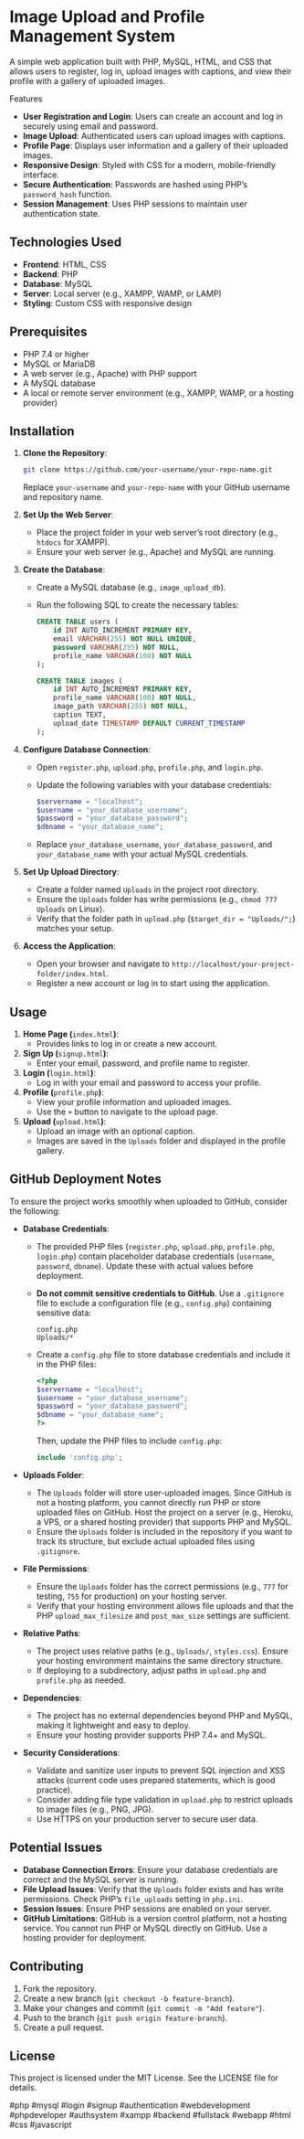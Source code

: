 # Image Upload and Profile Management System

A simple web application built with PHP, MySQL, HTML, and CSS that allows users to register, log in, upload images with captions, and view their profile with a gallery of uploaded images.

Features

- **User Registration and Login**: Users can create an account and log in securely using email and password.
- **Image Upload**: Authenticated users can upload images with captions.
- **Profile Page**: Displays user information and a gallery of their uploaded images.
- **Responsive Design**: Styled with CSS for a modern, mobile-friendly interface.
- **Secure Authentication**: Passwords are hashed using PHP’s `password_hash` function.
- **Session Management**: Uses PHP sessions to maintain user authentication state.

## Technologies Used

- **Frontend**: HTML, CSS
- **Backend**: PHP
- **Database**: MySQL
- **Server**: Local server (e.g., XAMPP, WAMP, or LAMP)
- **Styling**: Custom CSS with responsive design

## Prerequisites

- PHP 7.4 or higher
- MySQL or MariaDB
- A web server (e.g., Apache) with PHP support
- A MySQL database
- A local or remote server environment (e.g., XAMPP, WAMP, or a hosting provider)

## Installation

1. **Clone the Repository**:

   ```bash
   git clone https://github.com/your-username/your-repo-name.git
   ```

   Replace `your-username` and `your-repo-name` with your GitHub username and repository name.

2. **Set Up the Web Server**:

   - Place the project folder in your web server’s root directory (e.g., `htdocs` for XAMPP).
   - Ensure your web server (e.g., Apache) and MySQL are running.

3. **Create the Database**:

   - Create a MySQL database (e.g., `image_upload_db`).

   - Run the following SQL to create the necessary tables:

     ```sql
     CREATE TABLE users (
         id INT AUTO_INCREMENT PRIMARY KEY,
         email VARCHAR(255) NOT NULL UNIQUE,
         password VARCHAR(255) NOT NULL,
         profile_name VARCHAR(100) NOT NULL
     );
     
     CREATE TABLE images (
         id INT AUTO_INCREMENT PRIMARY KEY,
         profile_name VARCHAR(100) NOT NULL,
         image_path VARCHAR(255) NOT NULL,
         caption TEXT,
         upload_date TIMESTAMP DEFAULT CURRENT_TIMESTAMP
     );
     ```

4. **Configure Database Connection**:

   - Open `register.php`, `upload.php`, `profile.php`, and `login.php`.

   - Update the following variables with your database credentials:

     ```php
     $servername = "localhost";
     $username = "your_database_username";
     $password = "your_database_password";
     $dbname = "your_database_name";
     ```

   - Replace `your_database_username`, `your_database_password`, and `your_database_name` with your actual MySQL credentials.

5. **Set Up Upload Directory**:

   - Create a folder named `Uploads` in the project root directory.
   - Ensure the `Uploads` folder has write permissions (e.g., `chmod 777 Uploads` on Linux).
   - Verify that the folder path in `upload.php` (`$target_dir = "Uploads/";`) matches your setup.

6. **Access the Application**:

   - Open your browser and navigate to `http://localhost/your-project-folder/index.html`.
   - Register a new account or log in to start using the application.

## Usage

1. **Home Page (**`index.html`**)**:
   - Provides links to log in or create a new account.
2. **Sign Up (**`signup.html`**)**:
   - Enter your email, password, and profile name to register.
3. **Login (**`login.html`**)**:
   - Log in with your email and password to access your profile.
4. **Profile (**`profile.php`**)**:
   - View your profile information and uploaded images.
   - Use the `+` button to navigate to the upload page.
5. **Upload (**`upload.html`**)**:
   - Upload an image with an optional caption.
   - Images are saved in the `Uploads` folder and displayed in the profile gallery.

## GitHub Deployment Notes

To ensure the project works smoothly when uploaded to GitHub, consider the following:

- **Database Credentials**:

  - The provided PHP files (`register.php`, `upload.php`, `profile.php`, `login.php`) contain placeholder database credentials (`username`, `password`, `dbname`). Update these with actual values before deployment.

  - **Do not commit sensitive credentials to GitHub**. Use a `.gitignore` file to exclude a configuration file (e.g., `config.php`) containing sensitive data:

    ```gitignore
    config.php
    Uploads/*
    ```

  - Create a `config.php` file to store database credentials and include it in the PHP files:

    ```php
    <?php
    $servername = "localhost";
    $username = "your_database_username";
    $password = "your_database_password";
    $dbname = "your_database_name";
    ?>
    ```

    Then, update the PHP files to include `config.php`:

    ```php
    include 'config.php';
    ```

- **Uploads Folder**:

  - The `Uploads` folder will store user-uploaded images. Since GitHub is not a hosting platform, you cannot directly run PHP or store uploaded files on GitHub. Host the project on a server (e.g., Heroku, a VPS, or a shared hosting provider) that supports PHP and MySQL.
  - Ensure the `Uploads` folder is included in the repository if you want to track its structure, but exclude actual uploaded files using `.gitignore`.

- **File Permissions**:

  - Ensure the `Uploads` folder has the correct permissions (e.g., `777` for testing, `755` for production) on your hosting server.
  - Verify that your hosting environment allows file uploads and that the PHP `upload_max_filesize` and `post_max_size` settings are sufficient.

- **Relative Paths**:

  - The project uses relative paths (e.g., `Uploads/`, `styles.css`). Ensure your hosting environment maintains the same directory structure.
  - If deploying to a subdirectory, adjust paths in `upload.php` and `profile.php` as needed.

- **Dependencies**:

  - The project has no external dependencies beyond PHP and MySQL, making it lightweight and easy to deploy.
  - Ensure your hosting provider supports PHP 7.4+ and MySQL.

- **Security Considerations**:

  - Validate and sanitize user inputs to prevent SQL injection and XSS attacks (current code uses prepared statements, which is good practice).
  - Consider adding file type validation in `upload.php` to restrict uploads to image files (e.g., PNG, JPG).
  - Use HTTPS on your production server to secure user data.

## Potential Issues

- **Database Connection Errors**: Ensure your database credentials are correct and the MySQL server is running.
- **File Upload Issues**: Verify that the `Uploads` folder exists and has write permissions. Check PHP’s `file_uploads` setting in `php.ini`.
- **Session Issues**: Ensure PHP sessions are enabled on your server.
- **GitHub Limitations**: GitHub is a version control platform, not a hosting service. You cannot run PHP or MySQL directly on GitHub. Use a hosting provider for deployment.

## Contributing

1. Fork the repository.
2. Create a new branch (`git checkout -b feature-branch`).
3. Make your changes and commit (`git commit -m "Add feature"`).
4. Push to the branch (`git push origin feature-branch`).
5. Create a pull request.

## License

This project is licensed under the MIT License. See the LICENSE file for details.

#php #mysql #login #signup #authentication #webdevelopment #phpdeveloper #authsystem #xampp #backend #fullstack #webapp #html #css #javascript 
